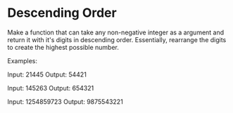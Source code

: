 # Descending Order

Make a function that can take any non-negative integer as a argument and return it with it's digits in descending order. Essentially, rearrange the digits to create the highest possible number.

Examples:

Input: 21445 Output: 54421

Input: 145263 Output: 654321

Input: 1254859723 Output: 9875543221
